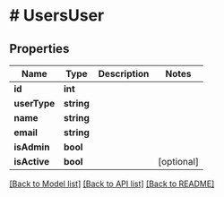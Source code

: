 # # UsersUser

## Properties

Name | Type | Description | Notes
------------ | ------------- | ------------- | -------------
**id** | **int** |  |
**userType** | **string** |  |
**name** | **string** |  |
**email** | **string** |  |
**isAdmin** | **bool** |  |
**isActive** | **bool** |  | [optional]

[[Back to Model list]](../../README.md#models) [[Back to API list]](../../README.md#endpoints) [[Back to README]](../../README.md)
